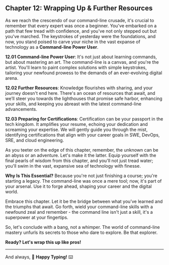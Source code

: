 ## Chapter 12: Wrapping Up & Further Resources

As we reach the crescendo of our command-line crusade, it's crucial to remember that every expert was once a beginner. You've embarked on a path that few tread with confidence, and you've not only stepped out but you've marched. The keystrokes of yesterday were the foundations, and now, you stand poised to carve your niche in the vast expanse of technology as a **Command-line Power User**.

**12.01 Command-line Power User**: It's not just about learning commands, but about mastering an art. The command-line is a canvas, and you're the artist. You'll learn to paint complex solutions with simple keystrokes, tailoring your newfound prowess to the demands of an ever-evolving digital arena.

**12.02 Further Resources**: Knowledge flourishes with sharing, and your journey doesn't end here. There's an ocean of resources that await, and we’ll steer you towards the lighthouses that promise safe harbor, enhancing your skills, and keeping you abreast with the latest command-line advancements.

**12.03 Preparing for Certifications**: Certification can be your passport in the tech kingdom. It amplifies your resume, echoing your dedication and screaming your expertise. We will gently guide you through the mist, identifying certifications that align with your career goals in SWE, DevOps, SRE, and cloud engineering.

As you teeter on the edge of this chapter, remember, the unknown can be an abyss or an adventure. Let's make it the latter. Equip yourself with the final pearls of wisdom from this chapter, and you'll not just tread water; you'll swim in the vast, expansive sea of technology with finesse.

**Why Is This Essential?** Because you're not just finishing a course; you're starting a legacy. The command-line was once a mere tool; now, it's part of your arsenal. Use it to forge ahead, shaping your career and the digital world.

Embrace this chapter. Let it be the bridge between what you’ve learned and the triumphs that await. Go forth, wield your command-line skills with a newfound zeal and remember - the command line isn't just a skill, it's a superpower at your fingertips.

So, let's conclude with a bang, not a whimper. The world of command-line mastery unfurls its secrets to those who dare to explore. Be that explorer.

**Ready? Let's wrap this up like pros!**

---

And always, 🌟 **Happy Typing!** ⌨️